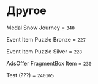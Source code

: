 # Другое

Medal Snow Journey = `340`

Event Item Puzzle Bronze = `227`

Event Item Puzzle Silver = `228`

AdsOffer FragmentBox Item = `230`



Test (???) = `240165`